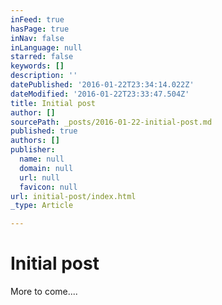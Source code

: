 ```yaml
---
inFeed: true
hasPage: true
inNav: false
inLanguage: null
starred: false
keywords: []
description: ''
datePublished: '2016-01-22T23:34:14.022Z'
dateModified: '2016-01-22T23:33:47.504Z'
title: Initial post
author: []
sourcePath: _posts/2016-01-22-initial-post.md
published: true
authors: []
publisher:
  name: null
  domain: null
  url: null
  favicon: null
url: initial-post/index.html
_type: Article

---
```

# Initial post

More to come....